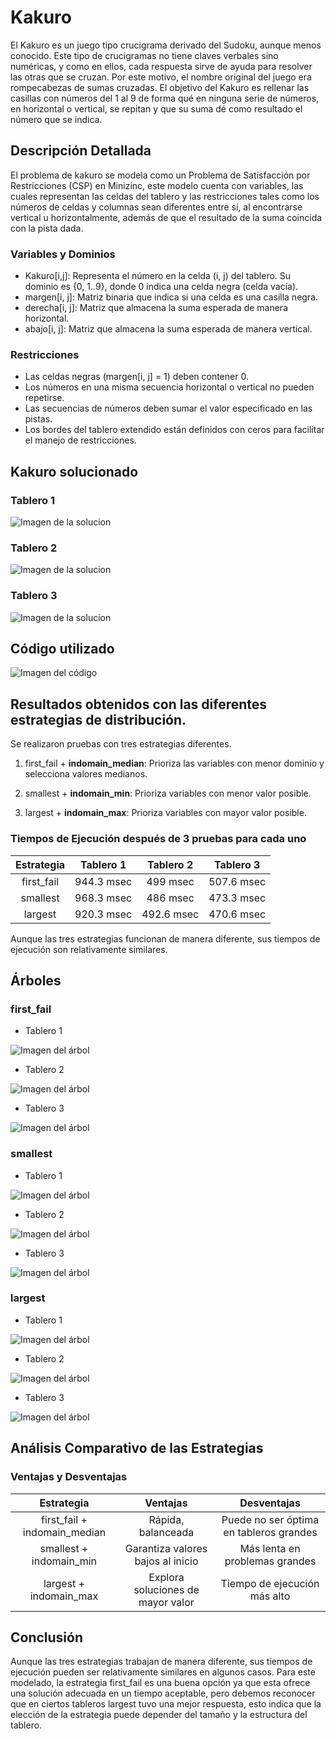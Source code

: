 # Kakuro

El Kakuro es un juego tipo crucigrama derivado del Sudoku, aunque menos conocido. Este tipo de crucigramas no tiene claves verbales sino numéricas, y como en ellos, cada respuesta sirve de ayuda para resolver las otras que se cruzan. Por este motivo, el nombre original del juego era rompecabezas de sumas cruzadas. El objetivo del Kakuro es rellenar las casillas con números del 1 al 9 de forma qué en ninguna serie de números, en horizontal o vertical, se repitan y que su suma dé como resultado el número que se indica.


## Descripción Detallada
El problema de kakuro se modela como un Problema de Satisfacción por Restricciones (CSP) en Minizinc, este modelo cuenta con variables, las cuales representan las celdas del tablero y las restricciones tales como los números de celdas y columnas sean diferentes entre sí, al encontrarse vertical u horizontalmente, además de que el resultado de la suma coincida con la pista dada.


### Variables y Dominios
- Kakuro[i,j]: Representa el número en la celda (i, j) del tablero. Su dominio es {0, 1..9}, donde 0 indica una celda negra (celda vacía).
- margen[i, j]: Matriz binaria que indica si una celda es una casilla negra.
- derecha[i, j]: Matriz que almacena la suma esperada de manera horizontal.
- abajo[i, j]: Matriz que almacena la suma esperada de manera vertical.


### Restricciones
- Las celdas negras (margen[i, j] = 1) deben contener 0.
- Los números en una misma secuencia horizontal o vertical no pueden repetirse.
- Las secuencias de números deben sumar el valor especificado en las pistas.
- Los bordes del tablero extendido están definidos con ceros para facilitar el manejo de restricciones.

## Kakuro solucionado


### Tablero 1
![Imagen de la solucion](/docs/Imagenes/T1.png)


### Tablero 2
![Imagen de la solucion](/docs/Imagenes/T2.png)


### Tablero 3
![Imagen de la solucion](/docs/Imagenes/T3.png)


## Código utilizado
![Imagen del código](/docs/Imagenes/kakuro.png)


## Resultados obtenidos con las diferentes estrategias de distribución.

Se realizaron pruebas con tres estrategias diferentes.

1. first_fail + **indomain_median**: Prioriza las variables con menor dominio y selecciona valores medianos.

1. smallest + **indomain_min**: Prioriza variables con menor valor posible.
1. largest + **indomain_max**: Prioriza variables con mayor valor posible.


 ### Tiempos de Ejecución después de 3 pruebas para cada uno

|Estrategia | Tablero 1 | Tablero 2 | Tablero 3 |
| :-------: | :------: | :----: | :-----: |
|first_fail| 944.3 msec |  499 msec |  507.6 msec |
|smallest| 968.3 msec |  486 msec |  473.3 msec |
|largest | 920.3 msec |  492.6 msec | 470.6 msec |

Aunque las tres estrategias funcionan de manera diferente, sus tiempos de ejecución son relativamente similares.


## Árboles 


### first_fail


- Tablero 1

![Imagen del árbol](/docs/Imagenes/FP1.png)


- Tablero 2

![Imagen del árbol](/docs/Imagenes/FP2.png)


- Tablero 3

![Imagen del árbol](/docs/Imagenes/FP3.png)


### smallest  


- Tablero 1

![Imagen del árbol](/docs/Imagenes/SP1.png)


- Tablero 2

![Imagen del árbol](/docs/Imagenes/SP2.png)


- Tablero 3

![Imagen del árbol](/docs/Imagenes/SP3.png)


### largest  


- Tablero 1

![Imagen del árbol](/docs/Imagenes/LP1.png)


- Tablero 2

![Imagen del árbol](/docs/Imagenes/LP2.png)


- Tablero 3

![Imagen del árbol](/docs/Imagenes/LP3.png)  


## Análisis Comparativo de las Estrategias


### Ventajas y Desventajas


|Estrategia| Ventajas| Desventajas|
| :-----:| :----: | :----: |
| first_fail + indomain_median | Rápida, balanceada | Puede no ser óptima en tableros grandes |
| smallest + indomain_min | Garantiza valores bajos al inicio | Más lenta en problemas grandes |
| largest + indomain_max | Explora soluciones de mayor valor | Tiempo de ejecución más alto |


## Conclusión


Aunque las tres estrategias trabajan de manera diferente, sus tiempos de ejecución pueden ser relativamente similares en algunos casos. Para este modelado, la estrategia first_fail es una buena opción ya que esta ofrece una solución adecuada en un tiempo aceptable, pero debemos reconocer que en ciertos tableros largest tuvo una mejor respuesta, esto indica que la elección de la estrategia puede depender del tamaño y la estructura del tablero.
